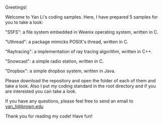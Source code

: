 Greetings!

Welcome to Yan Li's coding samples. Here, I have prepared 5 samples for you to take a look:

"S5FS": a file system embedded in Weenix operating system, written in C.

"Uthread": a package mimicks POSIX's thread, written in C.

"Raytracing": a implementation of ray tracing algorithm, written in C++.

"Snowcast": a simple radio station, written in C.

"Dropbox": a simple dropbox system, written in Java.

Please download the repository and open the folder of each of them and take a look.
Also I put my coding standard in the root directory and if you are interested you can take a look.


If you have any questions, please feel free to send an email to yan_li@brown.edu

Thank you for reading my code! Have fun!